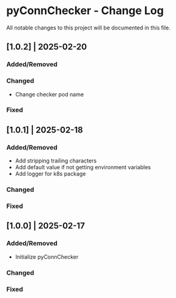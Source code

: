 # pyConnChecker - Change Log
All notable changes to this project will be documented in this file.

## [1.0.2] | 2025-02-20
### Added/Removed
### Changed
- Change checker pod name
### Fixed

## [1.0.1] | 2025-02-18
### Added/Removed
- Add stripping trailing characters
- Add default value if not getting environment variables
- Add logger for k8s package
### Changed
### Fixed

## [1.0.0] | 2025-02-17
### Added/Removed
- Initialize pyConnChecker
### Changed
### Fixed